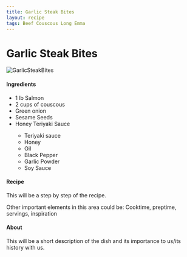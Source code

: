 ```yaml
---
title: Garlic Steak Bites
layout: recipe
tags: Beef Couscous Long Emma
---
```

<html>
  <body class="recipeBody">
    <h1 text-align="center">Garlic Steak Bites</h1>
    <img class="recipePic" src="{{ site.url }}/{{ site.baseurl }}/assets/img/GarlicSteakBitesSweetSoyGreenBeans.jpeg" alt="GarlicSteakBites">
    <div>
      <h4>Ingredients</h4>
      <ul>
        <li>1 lb Salmon</li>
        <li>2 cups of couscous</li>
        <li>Green onion</li>
        <li>Sesame Seeds</li>
        <li>Honey Teriyaki Sauce</li>
          <ul>
            <li>Teriyaki sauce</li>
            <li>Honey</li>
            <li>Oil</li>
            <li>Black Pepper</li>
            <li>Garlic Powder</li>
            <li>Soy Sauce</li>
          </ul>
      </ul>
    </div>
    <div>
      <h4>Recipe</h4>
      <p>This will be a step by step of the recipe.</p>
    </div>
    <div>
      <p>Other important elements in this area could be: Cooktime, preptime, servings, inspiration</p>
    </div>
    <div>
      <h4>About</h4>
      <p>This will be a short description of the dish and its importance to us/its history with us.</p>
    </div>
  </body>
</html>
